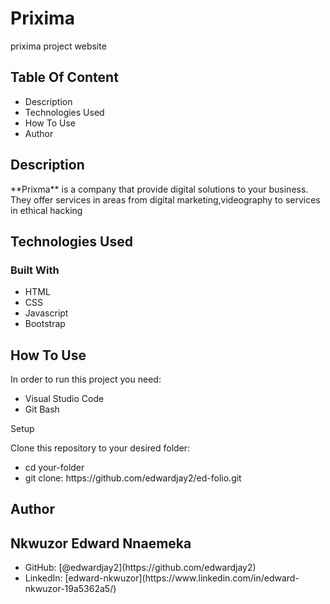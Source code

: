 # Prixima
prixima project website

<h2>Table Of Content</h2>
<ul>
<li>Description</li>
<li>Technologies Used</li>
<li>How To Use</li>
<li>Author</li>
</ul>
<section><h1>Description</h1>
**Prixma** is a company that provide digital solutions to your business. They offer services in areas from digital marketing,videography to services in ethical hacking


</section>

<section><h2>Technologies Used</h2>
<h3>Built With</h3>
<ul>
<li>HTML</li>
<li>CSS</li>
<li>Javascript</li>
<li>Bootstrap</li>
</ul>

</section>

<section><h2>How To Use</h2>
In order to run this project you need:
<ul>
<li>Visual Studio Code</li>
<li>Git Bash</li>
</ul>


Setup

Clone this repository to your desired folder:
<ul>
<li>cd your-folder</li>
<li>git clone: https://github.com/edwardjay2/ed-folio.git</li>
</ul>



</section>

<section><h2>Author</h2>
<h2>Nkwuzor Edward Nnaemeka</h2>
<ul>
<li>GitHub: [@edwardjay2](https://github.com/edwardjay2)</li>
<li>LinkedIn: [edward-nkwuzor](https://www.linkedin.com/in/edward-nkwuzor-19a5362a5/)</li>
</ul>
</section>
